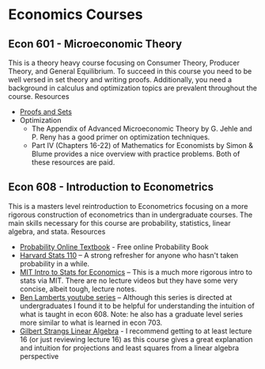 # Economics Courses

## Econ 601 - Microeconomic Theory
This is a theory heavy course focusing on Consumer Theory, Producer Theory, and General Equilibrium. To succeed in this course you need to be well versed in set theory and writing proofs. Additionally, you need a background in calculus and optimization topics are prevalent throughout the course. 
Resources
- [Proofs and Sets](proofs_and_sets.md)
- Optimization 
    - The Appendix of Advanced Microeconomic Theory by G. Jehle and P. Reny has a good primer on optimization techniques. 
    - Part IV (Chapters 16-22) of Mathematics for Economists by Simon & Blume provides a nice overview with practice problems. Both of these resources are paid.

## Econ 608 - Introduction to Econometrics 
This is a masters level reintroduction to Econometrics focusing on a more rigorous construction of econometrics than in undergraduate courses. The main skills necessary for this course are probability, statistics, linear algebra, and stata. 
Resources
- [Probability Online Textbook](https://www.probabilitycourse.com/) - Free online Probability Book
- [Harvard Stats 110](https://projects.iq.harvard.edu/stat110/youtube) – A strong refresher for anyone who hasn't taken probability in a while.
- [MIT Intro to Stats for Economics](https://ocw.mit.edu/courses/14-30-introduction-to-statistical-methods-in-economics-spring-2009/) – This is a much more rigorous intro to stats via MIT. There are no lecture videos but they have some very concise, albeit tough, lecture notes.   
- [Ben Lamberts youtube series](https://www.youtube.com/watch?v=M_5SLG7sUa0) – Although this series is directed at undergraduates I found it to be helpful for understanding the intuition of what is taught in econ 608. Note: he also has a graduate level series more similar to what is learned in econ 703. 
- [Gilbert Strangs Linear Algebra](https://ocw.mit.edu/courses/18-06sc-linear-algebra-fall-2011/) - I recommend getting to at least lecture 16 (or just reviewing lecture 16) as this course gives a great explanation and intuition for projections and least squares from a linear algebra perspective
